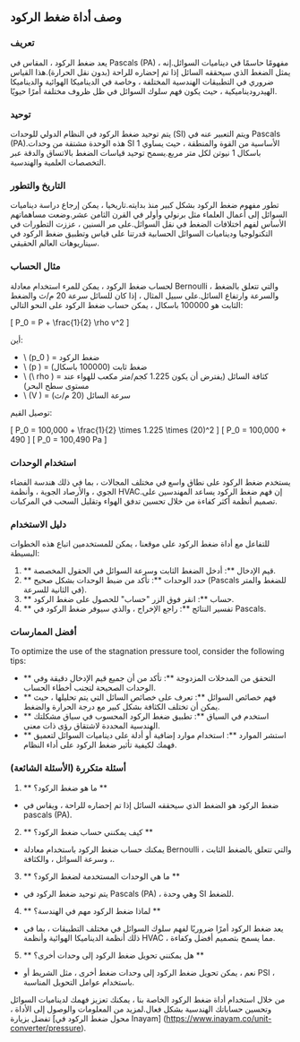 ## وصف أداة ضغط الركود

### تعريف
يعد ضغط الركود ، المقاس في Pascals (PA) ، مفهومًا حاسمًا في ديناميات السوائل.إنه يمثل الضغط الذي سيحققه السائل إذا تم إحضاره للراحة (بدون نقل الحرارة).هذا القياس ضروري في التطبيقات الهندسية المختلفة ، وخاصة في الديناميكا الهوائية والديناميكا الهيدروديناميكية ، حيث يكون فهم سلوك السوائل في ظل ظروف مختلفة أمرًا حيويًا.

### توحيد
يتم توحيد ضغط الركود في النظام الدولي للوحدات (SI) ويتم التعبير عنه في Pascals (PA).هذه الوحدة مشتقة من وحدات SI الأساسية من القوة والمنطقة ، حيث يساوي 1 باسكال 1 نيوتن لكل متر مربع.يسمح توحيد قياسات الضغط بالاتساق والدقة عبر التخصصات العلمية والهندسية.

### التاريخ والتطور
تطور مفهوم ضغط الركود بشكل كبير منذ بدايته.تاريخيا ، يمكن إرجاع دراسة ديناميات السوائل إلى أعمال العلماء مثل برنولي وأولر في القرن الثامن عشر.وضعت مساهماتهم الأساس لفهم اختلافات الضغط في نقل السوائل.على مر السنين ، عززت التطورات في التكنولوجيا وديناميات السوائل الحسابية قدرتنا على قياس وتطبيق ضغط الركود في سيناريوهات العالم الحقيقي.

### مثال الحساب
لحساب ضغط الركود ، يمكن للمرء استخدام معادلة Bernoulli ، والتي تتعلق بالضغط والسرعة وارتفاع السائل.على سبيل المثال ، إذا كان للسائل سرعة 20 م/ث والضغط الثابت هو 100000 باسكال ، يمكن حساب ضغط الركود على النحو التالي:

\[ P_0 = P + \frac{1}{2} \rho v^2 \]

أين:
- \ (p_0 \) = ضغط الركود
- \ (p \) = ضغط ثابت (100000 باسكال)
- \ (\ rho \) = كثافة السائل (يفترض أن يكون 1.225 كجم/متر مكعب للهواء عند مستوى سطح البحر)
- \ (V \) = سرعة السائل (20 م/ث)

توصيل القيم:

\[ P_0 = 100,000 + \frac{1}{2} \times 1.225 \times (20)^2 \]
\[ P_0 = 100,000 + 490 \]
\[ P_0 = 100,490 Pa \]

### استخدام الوحدات
يستخدم ضغط الركود على نطاق واسع في مختلف المجالات ، بما في ذلك هندسة الفضاء الجوي ، والأرصاد الجوية ، وأنظمة HVAC.إن فهم ضغط الركود يساعد المهندسين على تصميم أنظمة أكثر كفاءة من خلال تحسين تدفق الهواء وتقليل السحب في المركبات.

### دليل الاستخدام
للتفاعل مع أداة ضغط الركود على موقعنا ، يمكن للمستخدمين اتباع هذه الخطوات البسيطة:

1. ** قيم الإدخال **: أدخل الضغط الثابت وسرعة السوائل في الحقول المخصصة.
2. ** حدد الوحدات **: تأكد من ضبط الوحدات بشكل صحيح (Pascals للضغط والمتر في الثانية للسرعة).
3. ** حساب **: انقر فوق الزر "حساب" للحصول على ضغط الركود.
4. ** تفسير النتائج **: راجع الإخراج ، والذي سيوفر ضغط الركود في Pascals.

### أفضل الممارسات
To optimize the use of the stagnation pressure tool, consider the following tips:

- ** التحقق من المدخلات المزدوجة **: تأكد من أن جميع قيم الإدخال دقيقة وفي الوحدات الصحيحة لتجنب أخطاء الحساب.
- ** فهم خصائص السوائل **: تعرف على خصائص السائل التي يتم تحليلها ، حيث يمكن أن تختلف الكثافة بشكل كبير مع درجة الحرارة والضغط.
- ** استخدم في السياق **: تطبيق ضغط الركود المحسوب في سياق مشكلتك الهندسية المحددة لاشتقاق رؤى ذات معنى.
- ** استشر الموارد **: استخدام موارد إضافية أو أدلة على ديناميات السوائل لتعميق فهمك لكيفية تأثير ضغط الركود على أداء النظام.

### أسئلة متكررة (الأسئلة الشائعة)

1. ** ما هو ضغط الركود؟ **
- ضغط الركود هو الضغط الذي سيحققه السائل إذا تم إحضاره للراحة ، ويقاس في pascals (PA).

2. ** كيف يمكنني حساب ضغط الركود؟ **
- يمكنك حساب ضغط الركود باستخدام معادلة Bernoulli ، والتي تتعلق بالضغط الثابت ، وسرعة السوائل ، والكثافة.

3. ** ما هي الوحدات المستخدمة لضغط الركود؟ **
- يتم توحيد ضغط الركود في Pascals (PA) ، وهي وحدة SI للضغط.

4. ** لماذا ضغط الركود مهم في الهندسة؟ **
- يعد ضغط الركود أمرًا ضروريًا لفهم سلوك السوائل في مختلف التطبيقات ، بما في ذلك أنظمة الديناميكا الهوائية وأنظمة HVAC ، مما يسمح بتصميم أفضل وكفاءة.

5. ** هل يمكنني تحويل ضغط الركود إلى وحدات أخرى؟ **
- نعم ، يمكن تحويل ضغط الركود إلى وحدات ضغط أخرى ، مثل الشريط أو PSI ، باستخدام عوامل التحويل المناسبة.

من خلال استخدام أداة ضغط الركود الخاصة بنا ، يمكنك تعزيز فهمك لديناميات السوائل وتحسين حساباتك الهندسية بشكل فعال.لمزيد من المعلومات والوصول إلى الأداة ، تفضل بزيارة [محول ضغط الركود في Inayam] (https://www.inayam.co/unit-converter/pressure).